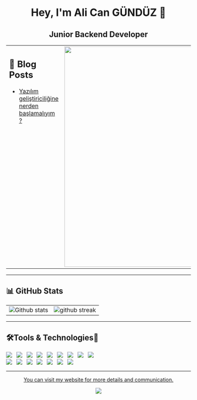 <h1 align="center">Hey, I'm Ali Can GÜNDÜZ 🍃</h1>
<h2 align="center">Junior Backend Developer</h2>


<table style="border: none">

  <td width="60%" valign="top">

## :book: Blog Posts

<!-- BLOG-POST-LIST:START -->
- [Yazılım geliştiriciliğine nerden başlamalıyım ?](https://medium.com/@alicangunduzcom/yaz%C4%B1l%C4%B1m-geli%C5%9Ftiricili%C4%9Fine-nerden-ba%C5%9Flamal%C4%B1y%C4%B1m-c40cffd57112)

  <!-- BLOG-POST-LIST:END -->

    </td>
    <td width="30%" valign="center">

<a href="https://medium.com/@alicangunduzcom" target="_blank" rel="noopener" align="right">
<img src="https://i.hizliresim.com/7pwaw8o.jpg" alt="" width="600px">
</a>

  </td>
 
</table>

<hr>

## :bar_chart: GitHub Stats

|                                                                                                           |                                                                                      |
| --------------------------------------------------------------------------------------------------------- | ------------------------------------------------------------------------------------ |
| ![Github stats](https://github-readme-stats.vercel.app/api?username=alicangunduz&show_icons=true&locale=en) | ![github streak](https://github-readme-streak-stats.herokuapp.com/?user=alicangunduz&) |

</table>

<hr>

<h2>🛠️Tools & Technologies🤖</h2>
<p>
   <img src="https://img.shields.io/badge/HTML%20-%23F7DF1E.svg?&style=for-the-badge&color=E34F26" />&nbsp;&nbsp;
   <img src="https://img.shields.io/badge/css%20-%23F7DF1E.svg?&style=for-the-badge&color=5BA8EE" />&nbsp;&nbsp;
   <img src="https://img.shields.io/badge/Node.js%20-%23F7DF1E.svg?&style=for-the-badge&color=6DB35A" />&nbsp;&nbsp;
   <img src="https://img.shields.io/badge/JavaScript%20-%23F7DF1E.svg?&style=for-the-badge&color=F7DF1E" />&nbsp;&nbsp;
   <img src="https://img.shields.io/badge/TypeScript%20-%23F7DF1E.svg?&style=for-the-badge&color=3178C6" />&nbsp;&nbsp;
   <img src="https://img.shields.io/badge/MongoDB%20-%23F7DF1E.svg?&style=for-the-badge&color=5C9A37" />&nbsp;&nbsp;
   <img src="https://img.shields.io/badge/PostgreSQL%20-%23F7DF1E.svg?&style=for-the-badge&color=3366FF" />&nbsp;&nbsp;
   <img src="https://img.shields.io/badge/MySQL%20-%23F7DF1E.svg?&style=for-the-badge&color=1E4C68" />&nbsp;&nbsp;
   <img src="https://img.shields.io/badge/Docker%20-%23F7DF1E.svg?&style=for-the-badge&color=2496ED" />&nbsp;&nbsp;
  <br />
  <img src="https://img.shields.io/badge/React.js%20-%23F7DF1E.svg?&style=for-the-badge&color=00D8FF" />&nbsp;&nbsp;
  <img src="https://img.shields.io/badge/Vue.js%20-%23F7DF1E.svg?&style=for-the-badge&color=41B883" />&nbsp;&nbsp;
  <img src="https://img.shields.io/badge/Angular%20-%23F7DF1E.svg?&style=for-the-badge&color=DD0031" />&nbsp;&nbsp;
  <img src="https://img.shields.io/badge/Bootstrap%20-%23F7DF1E.svg?&style=for-the-badge&color=7044A3" />&nbsp;&nbsp;
  <img src="https://img.shields.io/badge/Next.js%20-%23F7DF1E.svg?&style=for-the-badge&color=6495ED" />&nbsp;&nbsp;
  <img src="https://img.shields.io/badge/Git%20-%23F7DF1E.svg?&style=for-the-badge&color=000" />&nbsp;&nbsp;
  <img src="https://img.shields.io/badge/GitHub%20-%23F7DF1E.svg?&style=for-the-badge&color=000" />&nbsp;&nbsp;
  
   
</p> 

<hr>
<p align="center"><a href="https://alicangunduz.work/">You can visit my website for more details and communication.</a></p>
<p align="center"> <img src="https://komarev.com/ghpvc/?username=alicangunduz&label=Profile%20views&color=0e75b6&style=flat" /> </p>


